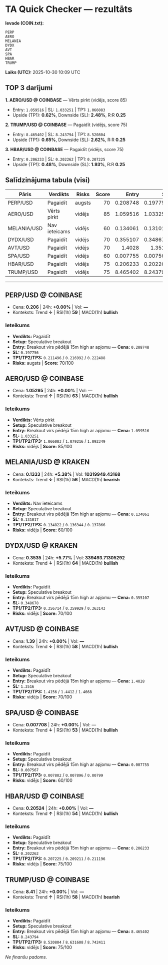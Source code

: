 # TA Quick Checker — rezultāts

**Ievade (COIN.txt):**
```
PERP
AERO
MELANIA
DYDX
AVT
SPA
HBAR
TRUMP
```
**Laiks (UTC):** 2025-10-30 10:09 UTC

## TOP 3 darījumi
**1. AERO/USD @ COINBASE** — Vērts pirkt (vidējs, score 85)
- Entry: `1.059516` | SL: `1.033251` | TP1: `1.066083`
- Upside (TP1): **0.62%**, Downside (SL): **2.48%**, R:R **0.25**

**2. TRUMP/USD @ COINBASE** — Pagaidīt (vidējs, score 75)
- Entry: `8.465402` | SL: `8.243794` | TP1: `8.520804`
- Upside (TP1): **0.65%**, Downside (SL): **2.62%**, R:R **0.25**

**3. HBAR/USD @ COINBASE** — Pagaidīt (vidējs, score 75)
- Entry: `0.206233` | SL: `0.202262` | TP1: `0.207225`
- Upside (TP1): **0.48%**, Downside (SL): **1.93%**, R:R **0.25**

## Salīdzinājuma tabula (visi)
| Pāris | Verdikts | Risks | Score | Entry | SL | TP1 | Upside% | Downside% | R:R | RSI(1h) | MACD | 24h% | Cena |
|---|---|---|---:|---:|---:|---:|---:|---:|---:|---:|---|---:|---:|
| PERP/USD | Pagaidīt | augsts | 70 | 0.208748 | 0.197756 | 0.211496 | 1.32% | 5.27% | 0.25 | 59 | bullish | +0.00% | 0.206 |
| AERO/USD | Vērts pirkt | vidējs | 85 | 1.059516 | 1.033251 | 1.066083 | 0.62% | 2.48% | 0.25 | 63 | bullish | +0.00% | 1.05295 |
| MELANIA/USD | Nav ieteicams | vidējs | 60 | 0.134061 | 0.131017 | 0.134822 | 0.57% | 2.27% | 0.25 | 56 | bearish | +5.38% | 0.1333 |
| DYDX/USD | Pagaidīt | vidējs | 70 | 0.355107 | 0.348678 | 0.356714 | 0.45% | 1.81% | 0.25 | 64 | bullish | +5.77% | 0.3535 |
| AVT/USD | Pagaidīt | vidējs | 70 | 1.4028 | 1.3516 | 1.4156 | 0.91% | 3.65% | 0.25 | 58 | bullish | +0.00% | 1.39 |
| SPA/USD | Pagaidīt | vidējs | 60 | 0.007755 | 0.007567 | 0.007802 | 0.61% | 2.42% | 0.25 | 53 | bullish | +0.00% | 0.007708 |
| HBAR/USD | Pagaidīt | vidējs | 75 | 0.206233 | 0.202262 | 0.207225 | 0.48% | 1.93% | 0.25 | 54 | bullish | +0.00% | 0.20524 |
| TRUMP/USD | Pagaidīt | vidējs | 75 | 8.465402 | 8.243794 | 8.520804 | 0.65% | 2.62% | 0.25 | 58 | bearish | +0.00% | 8.41 |

---

## PERP/USD @ COINBASE
- Cena: **0.206** | 24h: **+0.00%** | Vol: **—**
- Konteksts: Trend **↓** | RSI(1h) **59** | MACD(1h) **bullish**

### Ieteikums
- **Verdikts:** Pagaidīt
- **Setup:** Speculative breakout
- **Entry:** Breakout virs pēdējā 15m high ar apjomu  — **Cena:** `0.208748`
- **SL:** `0.197756`
- **TP1/TP2/TP3:** `0.211496` / `0.216992` / `0.222488`
- **Risks:** augsts | **Score:** 70/100

## AERO/USD @ COINBASE
- Cena: **1.05295** | 24h: **+0.00%** | Vol: **—**
- Konteksts: Trend **↑** | RSI(1h) **63** | MACD(1h) **bullish**

### Ieteikums
- **Verdikts:** Vērts pirkt
- **Setup:** Speculative breakout
- **Entry:** Breakout virs pēdējā 15m high ar apjomu  — **Cena:** `1.059516`
- **SL:** `1.033251`
- **TP1/TP2/TP3:** `1.066083` / `1.079216` / `1.092349`
- **Risks:** vidējs | **Score:** 85/100

## MELANIA/USD @ KRAKEN
- Cena: **0.1333** | 24h: **+5.38%** | Vol: **10319949.43168**
- Konteksts: Trend **↓** | RSI(1h) **56** | MACD(1h) **bearish**

### Ieteikums
- **Verdikts:** Nav ieteicams
- **Setup:** Speculative breakout
- **Entry:** Breakout virs pēdējā 15m high ar apjomu  — **Cena:** `0.134061`
- **SL:** `0.131017`
- **TP1/TP2/TP3:** `0.134822` / `0.136344` / `0.137866`
- **Risks:** vidējs | **Score:** 60/100

## DYDX/USD @ KRAKEN
- Cena: **0.3535** | 24h: **+5.77%** | Vol: **339493.71305292**
- Konteksts: Trend **↓** | RSI(1h) **64** | MACD(1h) **bullish**

### Ieteikums
- **Verdikts:** Pagaidīt
- **Setup:** Speculative breakout
- **Entry:** Breakout virs pēdējā 15m high ar apjomu  — **Cena:** `0.355107`
- **SL:** `0.348678`
- **TP1/TP2/TP3:** `0.356714` / `0.359929` / `0.363143`
- **Risks:** vidējs | **Score:** 70/100

## AVT/USD @ COINBASE
- Cena: **1.39** | 24h: **+0.00%** | Vol: **—**
- Konteksts: Trend **↓** | RSI(1h) **58** | MACD(1h) **bullish**

### Ieteikums
- **Verdikts:** Pagaidīt
- **Setup:** Speculative breakout
- **Entry:** Breakout virs pēdējā 15m high ar apjomu  — **Cena:** `1.4028`
- **SL:** `1.3516`
- **TP1/TP2/TP3:** `1.4156` / `1.4412` / `1.4668`
- **Risks:** vidējs | **Score:** 70/100

## SPA/USD @ COINBASE
- Cena: **0.007708** | 24h: **+0.00%** | Vol: **—**
- Konteksts: Trend **↓** | RSI(1h) **53** | MACD(1h) **bullish**

### Ieteikums
- **Verdikts:** Pagaidīt
- **Setup:** Speculative breakout
- **Entry:** Breakout virs pēdējā 15m high ar apjomu  — **Cena:** `0.007755`
- **SL:** `0.007567`
- **TP1/TP2/TP3:** `0.007802` / `0.007896` / `0.00799`
- **Risks:** vidējs | **Score:** 60/100

## HBAR/USD @ COINBASE
- Cena: **0.20524** | 24h: **+0.00%** | Vol: **—**
- Konteksts: Trend **↑** | RSI(1h) **54** | MACD(1h) **bullish**

### Ieteikums
- **Verdikts:** Pagaidīt
- **Setup:** Speculative breakout
- **Entry:** Breakout virs pēdējā 15m high ar apjomu  — **Cena:** `0.206233`
- **SL:** `0.202262`
- **TP1/TP2/TP3:** `0.207225` / `0.209211` / `0.211196`
- **Risks:** vidējs | **Score:** 75/100

## TRUMP/USD @ COINBASE
- Cena: **8.41** | 24h: **+0.00%** | Vol: **—**
- Konteksts: Trend **↑** | RSI(1h) **58** | MACD(1h) **bearish**

### Ieteikums
- **Verdikts:** Pagaidīt
- **Setup:** Speculative breakout
- **Entry:** Breakout virs pēdējā 15m high ar apjomu  — **Cena:** `8.465402`
- **SL:** `8.243794`
- **TP1/TP2/TP3:** `8.520804` / `8.631608` / `8.742411`
- **Risks:** vidējs | **Score:** 75/100

*Ne finanšu padoms.*

